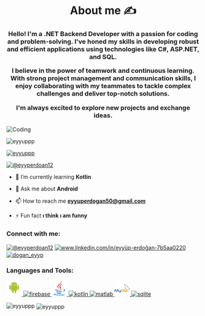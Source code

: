 <h1 align="center"> About me ✍️</h1>
<h3 align="center">Hello! I'm a .NET Backend Developer with a passion for coding and problem-solving. I've honed my skills in developing robust and efficient applications using technologies like C#, ASP.NET, and SQL.

I believe in the power of teamwork and continuous learning. With strong project management and communication skills, I enjoy collaborating with my teammates to tackle complex challenges and deliver top-notch solutions.

I'm always excited to explore new projects and exchange ideas.</h3>

<img align="center" alt="Coding" width="400" src="https://media.tenor.com/NOYF3f82b_gAAAAC/programmer.gif">


<p align="left"> <img src="https://komarev.com/ghpvc/?username=eyyuppp&label=Profile%20views&color=0e75b6&style=flat" alt="eyyuppp" /> </p>

<p align="left"> <a href="https://github.com/ryo-ma/github-profile-trophy"><img src="https://github-profile-trophy.vercel.app/?username=eyyuppp" alt="eyyuppp" /></a> </p>

<p align="left"> <a href="https://twitter.com/@eyyperdoan12" target="blank"><img src="https://img.shields.io/twitter/follow/@eyyperdoan12?logo=twitter&style=for-the-badge" alt="@eyyperdoan12" /></a> </p>

- 🌱 I’m currently learning **Kotlin**

- 💬 Ask me about **Android**

- 📫 How to reach me **eyyuperdogan50@gmail.com**

- ⚡ Fun fact **ı think ı am funny**

<h3 align="left">Connect with me:</h3>
<p align="left">
<a href="https://twitter.com/@eyyperdoan12" target="blank"><img align="center" src="https://raw.githubusercontent.com/rahuldkjain/github-profile-readme-generator/master/src/images/icons/Social/twitter.svg" alt="@eyyperdoan12" height="30" width="40" /></a>
<a href="https://linkedin.com/in/www.linkedin.com/in/eyyüp-erdoğan-7b5aa0220" target="blank"><img align="center" src="https://raw.githubusercontent.com/rahuldkjain/github-profile-readme-generator/master/src/images/icons/Social/linked-in-alt.svg" alt="www.linkedin.com/in/eyyüp-erdoğan-7b5aa0220" height="30" width="40" /></a>
<a href="https://instagram.com/dogan_eyyp" target="blank"><img align="center" src="https://raw.githubusercontent.com/rahuldkjain/github-profile-readme-generator/master/src/images/icons/Social/instagram.svg" alt="dogan_eyyp" height="30" width="40" /></a>
</p>

<h3 align="left">Languages and Tools:</h3>
<p align="left"> <a href="https://developer.android.com" target="_blank" rel="noreferrer"> <img src="https://raw.githubusercontent.com/devicons/devicon/master/icons/android/android-original-wordmark.svg" alt="android" width="40" height="40"/> </a> <a href="https://firebase.google.com/" target="_blank" rel="noreferrer"> <img src="https://www.vectorlogo.zone/logos/firebase/firebase-icon.svg" alt="firebase" width="40" height="40"/> </a> <a href="https://www.java.com" target="_blank" rel="noreferrer"> <img src="https://raw.githubusercontent.com/devicons/devicon/master/icons/java/java-original.svg" alt="java" width="40" height="40"/> </a> <a href="https://kotlinlang.org" target="_blank" rel="noreferrer"> <img src="https://www.vectorlogo.zone/logos/kotlinlang/kotlinlang-icon.svg" alt="kotlin" width="40" height="40"/> </a> <a href="https://www.mathworks.com/" target="_blank" rel="noreferrer"> <img src="https://upload.wikimedia.org/wikipedia/commons/2/21/Matlab_Logo.png" alt="matlab" width="40" height="40"/> </a> <a href="https://www.mysql.com/" target="_blank" rel="noreferrer"> <img src="https://raw.githubusercontent.com/devicons/devicon/master/icons/mysql/mysql-original-wordmark.svg" alt="mysql" width="40" height="40"/> </a> <a href="https://www.sqlite.org/" target="_blank" rel="noreferrer"> <img src="https://www.vectorlogo.zone/logos/sqlite/sqlite-icon.svg" alt="sqlite" width="40" height="40"/> </a> </p>

<p><img align="left" src="https://github-readme-stats.vercel.app/api/top-langs?username=eyyuppp&show_icons=true&locale=en&layout=compact" alt="eyyuppp" /></p>

<p>&nbsp;<img align="center" src="https://github-readme-stats.vercel.app/api?username=eyyuppp&show_icons=true&locale=en" alt="eyyuppp" /></p>


